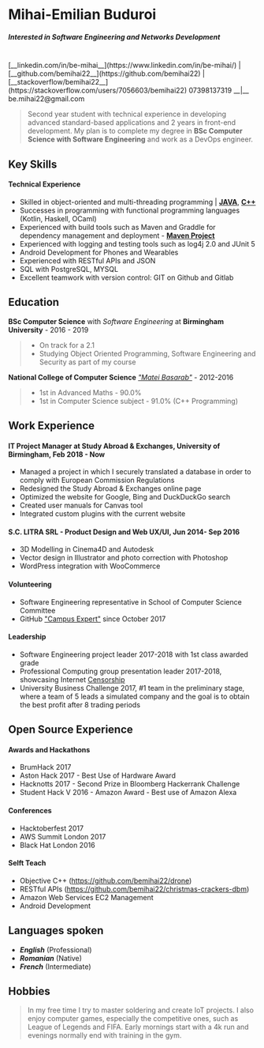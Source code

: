 <!--Name & Interest-->
# Mihai-Emilian Buduroi

##### Interested in Software Engineering and Networks Development

<br>
<!--Contact Information-->
[__linkedin.com/in/be-mihai__](https://www.linkedin.com/in/be-mihai/) | [__github.com/bemihai22__](https://github.com/bemihai22) |  [__stackoverflow/bemihai22__](https://stackoverflow.com/users/7056603/bemihai22)  
07398137319 __|__ be.mihai22@gmail.com

<!--Statement-->
> Second year student with technical experience in developing advanced standard-based applications and 2 years in front-end development. My plan is to complete my degree in **BSc Computer Science with Software Engineering** and work as a DevOps engineer.

<!--Body Start -->

<!--Highlights -->
Key Skills
----------
#### Technical Experience
* Skilled in object-oriented and multi-threading programming | [__JAVA__](https://github.com/bemihai22/talktostrangersCMD), [__C++__](https://github.com/bemihai22)
* Successes in programming with functional programming languages (Kotlin, Haskell, OCaml)
* Experienced with build tools such as Maven and Graddle for dependency management and deployment - [__Maven Project__](https://github.com/bemihai22/christmas-crackers-dbm)
* Experienced with logging and testing tools such as log4j 2.0 and JUnit 5
* Android Development for Phones and Wearables
* Experienced with RESTful APIs and JSON
* SQL with PostgreSQL, MYSQL
* Excellent teamwork with version control: GIT on Github and Gitlab

<!--School-->
Education
---------  

 __BSc Computer Science__ with _Software Engineering_ at __Birmingham University__ - 2016 - 2019

>  - On track for a 2.1
>  - Studying Object Oriented Programming, Software Engineering and Security as part of my course  

__National College of Computer Science__ [_"Matei Basarab"_](http://cnimateibasarab.ro/cnimb/) - 2012-2016  

> - 1st in Advanced Maths - 90.0%
> - 1st in Computer Science subject - 91.0% (C++ Programming)


<!--Work-->
Work Experience
---------------
#### IT Project Manager at Study Abroad & Exchanges, University of Birmingham, Feb 2018 - Now
* Managed a project in which I securely translated a database in order to comply with European Commission Regulations
* Redesigned the Study Abroad & Exchanges online page
* Optimized the website for Google, Bing and DuckDuckGo search
* Created user manuals for Canvas tool
* Integrated custom plugins with the current website

#### S.C. LITRA SRL - Product Design and Web UX/UI, Jun 2014- Sep 2016
* 3D Modelling in Cinema4D and Autodesk
* Vector design in Illustrator and photo correction with Photoshop
* WordPress integration with WooCommerce

<!--Volunteering-->
#### Volunteering
* Software Engineering representative
 in School of Computer Science Committee
* GitHub ["Campus Expert"](https://github.com/campus-experts) since October 2017

<!--Leadership-->
#### Leadership
* Software Engineering project leader 2017-2018 with 1st class awarded grade
* Professional Computing group presentation leader 2017-2018, showcasing Internet [Censorship](https://docs.google.com/presentation/d/1G9AnpxJD_0iL3ISDxj3EJGa80AkJNM933q1JZQ2uzjU/edit?usp=sharing)
* University Business Challenge 2017, #1 team in the preliminary stage, where a team of 5 leads a simulated company and the goal is to obtain the best profit after 8 trading periods

<!--OpenS-->
Open Source Experience
----------------------

<!--Le Hacks-->
#### Awards and Hackathons
* BrumHack 2017
* Aston Hack 2017 - Best Use of Hardware Award
* Hacknotts 2017 - Second Prize in Bloomberg Hackerrank Challenge
* Student Hack V 2016 - Amazon Award - Best use of Amazon Alexa

<!--Confs-->
#### Conferences
* Hacktoberfest 2017
* AWS Summit London 2017
* Black Hat London 2016

<!--In the house-->
#### Selft Teach
* Objective C++ (https://github.com/bemihai22/drone)
* RESTful APIs (https://github.com/bemihai22/christmas-crackers-dbm)
* Amazon Web Services EC2 Management
* Android Development

## Languages spoken
* _**English**_ (Professional)
* _**Romanian**_ (Native)
* _**French**_ (Intermediate)

<!--What I love-->
Hobbies
-------  
>In my free time I try to master soldering and create IoT projects. I also enjoy computer games, especially the competitive ones, such as League of Legends and FIFA. Early mornings start with a 4k run and evenings normally end with training in the gym.
<!--Body End -->
